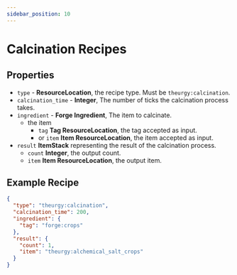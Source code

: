 ```yaml
---
sidebar_position: 10
---
```


# Calcination Recipes

## Properties

* `type` - **ResourceLocation**, the recipe type. Must be `theurgy:calcination`.
* `calcination_time` - **Integer**, The number of ticks the calcination process takes.
* `ingredient` - **Forge Ingredient**, The item to calcinate.
  * the item
    * `tag` **Tag ResourceLocation**, the tag accepted as input.
    * or `item` **Item ResourceLocation**, the item accepted as input.
* `result` **ItemStack** representing the result of the calcination process.
  * `count` **Integer**, the output count.
  * `item` **Item ResourceLocation**, the output item.

## Example Recipe

```json
{
  "type": "theurgy:calcination",
  "calcination_time": 200,
  "ingredient": {
    "tag": "forge:crops"
  },
  "result": {
    "count": 1,
    "item": "theurgy:alchemical_salt_crops"
  }
}
```